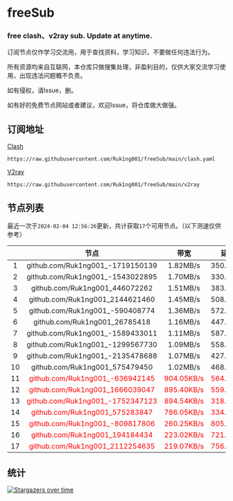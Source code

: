 # freeSub
### free clash、v2ray sub. Update at anytime.

订阅节点仅作学习交流用，用于查找资料，学习知识，不要做任何违法行为。

所有资源均来自互联网，本仓库只做搜集处理，非盈利目的，仅供大家交流学习使用，出现违法问题概不负责。

如有侵权，请Issue，删。

如有好的免费节点网站或者建议，欢迎Issue，将仓库做大做强。

## 订阅地址
[Clash](https://raw.githubusercontent.com/Ruk1ng001/freeSub/main/clash.yaml)
```
https://raw.githubusercontent.com/Ruk1ng001/freeSub/main/clash.yaml
```
[V2ray](https://raw.githubusercontent.com/Ruk1ng001/freeSub/main/v2ray)
```
https://raw.githubusercontent.com/Ruk1ng001/freeSub/main/v2ray
```

## 节点列表

最近一次于`2024-02-04 12:56:26`更新，共计获取`17`个可用节点。（以下测速仅供参考）

|  | 节点 | 带宽 | 延迟 |
|:-:|:--:|:--:|:--:|
 | 1 | github.com/Ruk1ng001_-1719150139 | 1.82MB/s | 350.00ms |
 | 2 | github.com/Ruk1ng001_-1543022895 | 1.70MB/s | 330.00ms |
 | 3 | github.com/Ruk1ng001_446072262 | 1.51MB/s | 383.00ms |
 | 4 | github.com/Ruk1ng001_2144621460 | 1.45MB/s | 508.00ms |
 | 5 | github.com/Ruk1ng001_-590408774 | 1.36MB/s | 572.00ms |
 | 6 | github.com/Ruk1ng001_26785418 | 1.16MB/s | 447.00ms |
 | 7 | github.com/Ruk1ng001_-1589433011 | 1.11MB/s | 587.00ms |
 | 8 | github.com/Ruk1ng001_-1299567730 | 1.09MB/s | 558.00ms |
 | 9 | github.com/Ruk1ng001_-2135478688 | 1.07MB/s | 427.00ms |
 | 10 | github.com/Ruk1ng001_575479450 | 1.02MB/s | 468.00ms |
 | 11 | <font color=red>github.com/Ruk1ng001_-636942145</font> | <font color=red>904.05KB/s</font> | <font color=red>564.00ms</font> |
 | 12 | <font color=red>github.com/Ruk1ng001_1666039047</font> | <font color=red>895.40KB/s</font> | <font color=red>559.00ms</font> |
 | 13 | <font color=red>github.com/Ruk1ng001_-1752347123</font> | <font color=red>894.54KB/s</font> | <font color=red>318.00ms</font> |
 | 14 | <font color=red>github.com/Ruk1ng001_575283847</font> | <font color=red>786.05KB/s</font> | <font color=red>334.00ms</font> |
 | 15 | <font color=red>github.com/Ruk1ng001_-809817806</font> | <font color=red>260.25KB/s</font> | <font color=red>805.00ms</font> |
 | 16 | <font color=red>github.com/Ruk1ng001_194184434</font> | <font color=red>223.02KB/s</font> | <font color=red>721.00ms</font> |
 | 17 | <font color=red>github.com/Ruk1ng001_2112254635</font> | <font color=red>219.07KB/s</font> | <font color=red>756.00ms</font> |


## 统计

[![Stargazers over time](https://starchart.cc/Ruk1ng001/freeSub.svg)](https://starchart.cc/Ruk1ng001/freeSub)